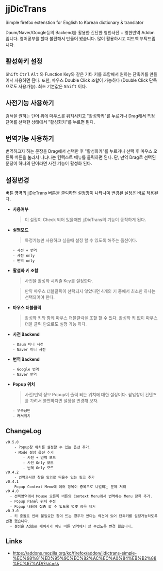 # jjDicTrans
Simple firefox extenstion for English to Korean dictionary &amp; translator

Daum/Naver/Google등의 Backend를 활용한 간단한 영한사전 + 영한번역 Addon 입니다.
영어공부를 할때 불편해서 만들어 봤습니다. 많이 활용하시고 피드백 부탁드립니다.

## 활성화키 설정
<kbd>Shift</kbd> <kbd>Ctrl</kbd> <kbd>Alt</kbd> 와 Function Key와 같은 기타 키를 조합해서 원하는 단축키를 만들어서 사용하면 된다. 또한, 마우스 Double Click 조합이 가능하다 (Double Click 단독으로도 사용가능). 최초 기본값은 <kbd>Shift</kbd> 이다.

## 사전기능 사용하기
검색을 원하는 단어 위에 마우스를 위치시키고 "활성화키"를 누르거나 Drag해서 특정 단어를 선택한 상태에서  "활성화키"를 누르면 된다.

## 번역기능 사용하기
번역하고자 하는 문장을 Drag해서 선택한 후 "활성화키"를 누르거나 선택 후 마우스 오른쪽 버튼을 눌러서 나타나는 컨택스트 메뉴를 클릭하면 된다. 단, 만약 Drag로 선택된 문장이 하나의 단어라면 사전 기능이 활성화 된다.

## 설정변경
버튼 영역의 jjDicTrans 버튼을 클릭하면 설정창이 나타나며 변경된 설정은 바로 적용된다.

* **사용여부**

	> 이 설정이 Check 되어 있을때만 jjDicTrans의 기능이 동작하게 된다.

* **실행모드**

	> 특정기능만 사용하고 싶을때 설정 할 수 있도록 해주는 옵션이다.

	```
	- 사전 + 번역
	- 사전 only
	- 번역 only
	```

* **활설화 키 조합**

	> 사전을 활성화 시켜줄 Key를 설정한다.

	> 만약 마우스 더블클릭이 선택되지 않았다면 4개의 키 중에서 최소한 하나는 선택되어야 한다.

* **마우스 더블클릭**

	> 활성화 키와 함께 마우스 더블클릭을 조할 할 수 있다. 활성화 키 없이 마우스 더블 클릭 만으로도 설정 가능 하다.

* **사전 Backend**

	```
	- Daum 미니 사전
	- Naver 미니 사전
	```
* **번역 Backend**

	```
	- Google 번역
	- Naver 번역
	```
	
* **Popup 위치**

	> 사전/번역 정보 Popup이 출력 되는 위치에 대한 설정이다. 팜업창이 컨텐츠를 가려서 불편하다면 설정을 변경해 보자.

	```
	- 우측상단
	- 커서위치
	```


## ChangeLog
```
v0.5.0
	- Popup창 위치를 설정할 수 있는 옵션 추가.
	- Mode 설정 옵션 추가
		- 사전 + 번역 모드
		- 사전 Only 모드
		- 번역 Only 모드
v0.4.2
	- 번역과사전 창을 임의로 띄울수 있는 링크 추가
v0.4.1
  - Popup Context Menu에 여러 항목이 중복으로 나열되는 문제 처리
v0.4.0
  - 선택영역에서 Mouse 오른쪽 버튼의 Context Menu에서 번역하는 Menu 항목 추가.
  - Popup Panel 위치 수정
  - Popup 내용에 집중 할 수 있도록 몇몇 항목 제거
v0.3.0
  - 키 충돌로 인해 불필요한 창이 뜨는 경우가 있다는 의견이 있어 단축키를 설정가능하도록 변경 했습니다.
  - 설정을 Addon 페이지가 아닌 버튼 영역에서 할 수있도록 변경 했습니다.
```

## Links
  * https://addons.mozilla.org/ko/firefox/addon/jjdictrans-simple-%EC%98%81%ED%95%9C%EC%82%AC%EC%A0%84%EB%B2%88%EC%97%AD/?src=ss

